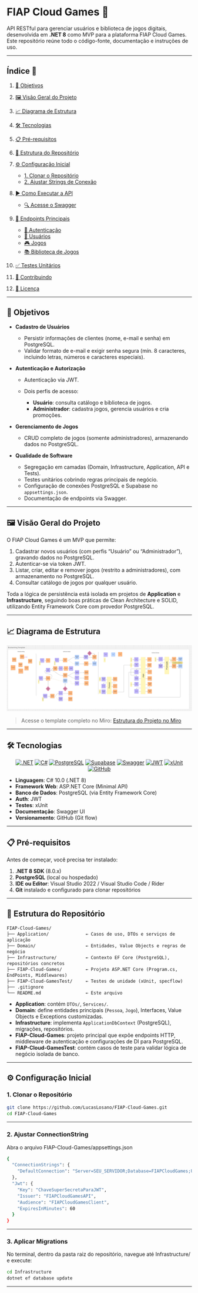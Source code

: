 # FIAP Cloud Games 🚀

API RESTful para gerenciar usuários e biblioteca de jogos digitais, desenvolvida em **.NET 8** como MVP para a plataforma FIAP Cloud Games. Este repositório reúne todo o código-fonte, documentação e instruções de uso.

---

## Índice 📑

1. [🎯 Objetivos](#objetivos)
2. [🖼️ Visão Geral do Projeto](#visão-geral-do-projeto)
3. [📈 Diagrama de Estrutura](#diagrama-de-estrutura)
4. [🛠️ Tecnologias](#tecnologias)
5. [📋 Pré-requisitos](#pré-requisitos)
6. [📂 Estrutura do Repositório](#estrutura-do-repositório)
7. [⚙️ Configuração Inicial](#configuração-inicial)

   - [1. Clonar o Repositório](#1-clonar-o-repositório)
   - [2. Ajustar Strings de Conexão](#2-ajustar-strings-de-conexão)

8. [▶️ Como Executar a API](#como-executar-a-api)

   - [🔍 Acesse o Swagger](#acesse-o-swagger)

9. [🔗 Endpoints Principais](#endpoints-principais)

   - [🔑 Autenticação](#autenticação)
   - [👤 Usuários](#usuários)
   - [🎮 Jogos](#jogos)
   - [📚 Biblioteca de Jogos](#biblioteca-de-jogos)

10. [✅ Testes Unitários](#testes-unitários)
11. [🤝 Contribuindo](#contribuindo)
12. [📄 Licença](#licença)

---

## 🎯 Objetivos

- **Cadastro de Usuários**

  - Persistir informações de clientes (nome, e-mail e senha) em PostgreSQL.
  - Validar formato de e-mail e exigir senha segura (mín. 8 caracteres, incluindo letras, números e caracteres especiais).

- **Autenticação e Autorização**

  - Autenticação via JWT.
  - Dois perfis de acesso:

    - **Usuário**: consulta catálogo e biblioteca de jogos.
    - **Administrador**: cadastra jogos, gerencia usuários e cria promoções.

- **Gerenciamento de Jogos**

  - CRUD completo de jogos (somente administradores), armazenando dados no PostgreSQL.

- **Qualidade de Software**

  - Segregação em camadas (Domain, Infrastructure, Application, API e Tests).
  - Testes unitários cobrindo regras principais de negócio.
  - Configuração de conexões PostgreSQL e Supabase no `appsettings.json`.
  - Documentação de endpoints via Swagger.

---

## 🖼️ Visão Geral do Projeto

O FIAP Cloud Games é um MVP que permite:

1. Cadastrar novos usuários (com perfis “Usuário” ou “Administrador”), gravando dados no PostgreSQL.
2. Autenticar-se via token JWT.
3. Listar, criar, editar e remover jogos (restrito a administradores), com armazenamento no PostgreSQL.
4. Consultar catálogo de jogos por qualquer usuário.

Toda a lógica de persistência está isolada em projetos de **Application** e **Infrastructure**, seguindo boas práticas de Clean Architecture e SOLID, utilizando Entity Framework Core com provedor PostgreSQL.

---

## 📈 Diagrama de Estrutura

![alt text](image-2.png)

> Acesse o template completo no Miro: [Estrutura do Projeto no Miro](https://miro.com/welcomeonboard/cXE4Y1pzeTViMndSUTY3ZU9RQzdBK1l6S09GL29jb2JFc3FjcW0vYkpKSUJJVG40R1R5VGhXVlBvVEpsZ1hXY1l5NGhoTzlwY0hLa0xESGw3LzRCNlFWN0I5L1dYMUs4REFsQi9ocmtETjFGZG1ESGFJL3Vpb3FjZkFFSFRWdVFnbHpza3F6REdEcmNpNEFOMmJXWXBBPT0hdjE=?share_link_id=997573404815)

---

## 🛠️ Tecnologias

<p align="center">
  <a href="https://docs.microsoft.com/dotnet/core/"><img src="https://skillicons.dev/icons?i=dotnet&theme=light" alt=".NET"/></a>
  <a href="https://docs.microsoft.com/dotnet/csharp/"><img src="https://skillicons.dev/icons?i=csharp&theme=light" alt="C#"/></a>
  <a href="https://www.postgresql.org/"><img src="https://skillicons.dev/icons?i=postgresql&theme=light" alt="PostgreSQL"/></a>
  <a href="https://supabase.com/"><img src="https://skillicons.dev/icons?i=supabase&theme=light" alt="Supabase"/></a>
  <a href="https://swagger.io/"><img src="https://skillicons.dev/icons?i=swagger&theme=light" alt="Swagger"/></a>
  <a href="https://jwt.io/"><img src="https://skillicons.dev/icons?i=jwt&theme=light" alt="JWT"/></a>
  <a href="https://xunit.net/"><img src="https://skillicons.dev/icons?i=xunit&theme=light" alt="xUnit"/></a>
  <a href="https://github.com/"><img src="https://skillicons.dev/icons?i=github&theme=light" alt="GitHub"/></a>
</p>

- **Linguagem**: C# 10.0 (.NET 8)
- **Framework Web**: ASP.NET Core (Minimal API)
- **Banco de Dados**: PostgreSQL (via Entity Framework Core)
- **Auth**: JWT
- **Testes**: xUnit
- **Documentação**: Swagger UI
- **Versionamento**: GitHub (Git flow)

---

## 📋 Pré-requisitos

Antes de começar, você precisa ter instalado:

1. **.NET 8 SDK** (8.0.x)
2. **PostgreSQL** (local ou hospedado)
3. **IDE ou Editor**: Visual Studio 2022 / Visual Studio Code / Rider
4. **Git** instalado e configurado para clonar repositórios

---

## 📂 Estrutura do Repositório

```
FIAP-Cloud-Games/
├── Application/              ← Casos de uso, DTOs e serviços de aplicação
├── Domain/                   ← Entidades, Value Objects e regras de negócio
├── Infrastructure/           ← Contexto EF Core (PostgreSQL), repositórios concretos
├── FIAP-Cloud-Games/         ← Projeto ASP.NET Core (Program.cs, EndPoints, Middlewares)
├── FIAP-Cloud-GamesTest/     ← Testes de unidade (xUnit, specflow)
├── .gitignore
└── README.md                 ← Este arquivo
```

- **Application**: contém `DTOs/`, `Services/`.
- **Domain**: define entidades principais (`Pessoa`, `Jogo`), Interfaces, Value Objects e Exceptions customizadas.
- **Infrastructure**: implementa `ApplicationDbContext` (PostgreSQL), migrações, repositórios.
- **FIAP-Cloud-Games**: projeto principal que expõe endpoints HTTP, middleware de autenticação e configurações de DI para PostgreSQL.
- **FIAP-Cloud-GamesTest**: contém casos de teste para validar lógica de negócio isolada de banco.

---

## ⚙️ Configuração Inicial

### 1. Clonar o Repositório

```bash
git clone https://github.com/LucasLosano/FIAP-Cloud-Games.git
cd FIAP-Cloud-Games
```

---

### 2. Ajustar ConnectionString

Abra o arquivo FIAP-Cloud-Games/appsettings.json

```bash
{
  "ConnectionStrings": {
    "DefaultConnection": "Server=SEU_SERVIDOR;Database=FIAPCloudGames;User Id=SEU_USUARIO;Password=SUA_SENHA;"
  },
  "Jwt": {
    "Key": "ChaveSuperSecretaParaJWT",
    "Issuer": "FIAPCloudGamesAPI",
    "Audience": "FIAPCloudGamesClient",
    "ExpiresInMinutes": 60
  }
}
```

---

### 3. Aplicar Migrations

No terminal, dentro da pasta raiz do repositório, navegue até Infrastructure/ e execute:

```bash
cd Infrastructure
dotnet ef database update
```

---
